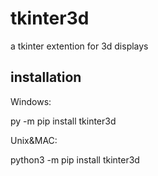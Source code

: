# tkinter3d
a tkinter extention for 3d displays

## installation
Windows:

py -m pip install tkinter3d

Unix&MAC:

python3 -m pip install tkinter3d
